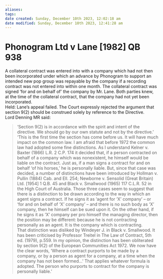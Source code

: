 ```yaml
---
aliases: 
tags: 
date created: Sunday, December 10th 2023, 12:02:18 am
date modified: Sunday, December 10th 2023, 12:41:28 am
---
```


# Phonogram Ltd v Lane [1982] QB 938

A collateral contract was entered into with a company which had not then been incorporated under which an advance by Phonogram to support an intended new pop group was repayable by the company if a recording contract was not entered into within one month. The collateral contract was signed ‘for and on behalf of’ the company by Mr. Lane. Both parties knew, at the time of the collateral contract, that the company had not yet been incorporated.  
Held: Lane’s appeal failed. The Court expressly rejected the argument that section 9(2) should be construed solely by reference to the Directive.  
Lord Denning MR said:  

>‘Section 9(2) is in accordance with the spirit and intent of the directive. We should go by our own statute and not by the directive.’  
>‘This is the first time the section has come before us. It will have much impact on the common law. I am afraid that before 1972 the common law had adopted some fine distinctions. As I understand Kelner v. Baxter (1866) L.R. 2 C.P. 174 it decided that, if a person contracted on behalf of a company which was nonexistent, he himself would be liable on the contract. Just as, if a man signs a contract for and on behalf ‘of his horses,’ he is personally liable. But, since that case was decided, a number of distinctions have been introduced by Hollman v. Pullin (1884) Cab. and Ell. 254; Newborne v. Sensolid (Great Britain) Ltd. [1954] 1 Q.B. 45 and Black v. Smallwood (1965) 117 C.L.R. 52 in the High Court of Australia. Those three cases seem to suggest that there is a distinction to be drawn according to the way in which an agent signs a contract. If he signs it as ‘agent for ‘X’ company’ – or ‘for and on behalf of ‘X’ company’ – and there is no such body as ‘X’ company, then he himself can be sued upon it. On the other hand, if he signs it as ‘X’ company per pro himself the managing director, then the position may be different: because he is not contracting personally as an agent. It is the company which is contracting.  
>That distinction was disliked by Windeyer J. in Black v. Smallwood. It has been criticised by Professor Treitel in The Law of Contract, 5th ed. (1979), p.559. In my opinion, the distinction has been obliterated by section 9(2) of the European Communities Act 1972. We now have the clear words, ‘Where a contract purports to be made by a company, or by a person as agent for a company, at a time when the company has not been formed…’ That applies whatever formula is adopted. The person who purports to contract for the company is personally liable.’
